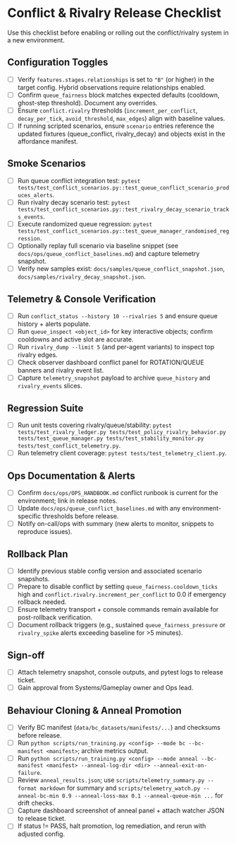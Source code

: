 # Conflict & Rivalry Release Checklist

Use this checklist before enabling or rolling out the conflict/rivalry system in a new environment.

## Configuration Toggles
- [ ] Verify `features.stages.relationships` is set to `"B"` (or higher) in the target config. Hybrid observations require relationships enabled.
- [ ] Confirm `queue_fairness` block matches expected defaults (cooldown, ghost-step threshold). Document any overrides.
- [ ] Ensure `conflict.rivalry` thresholds (`increment_per_conflict`, `decay_per_tick`, `avoid_threshold`, `max_edges`) align with baseline values.
- [ ] If running scripted scenarios, ensure `scenario` entries reference the updated fixtures (queue_conflict, rivalry_decay) and objects exist in the affordance manifest.

## Smoke Scenarios
- [ ] Run queue conflict integration test: `pytest tests/test_conflict_scenarios.py::test_queue_conflict_scenario_produces_alerts`.
- [ ] Run rivalry decay scenario test: `pytest tests/test_conflict_scenarios.py::test_rivalry_decay_scenario_tracks_events`.
- [ ] Execute randomized queue regression: `pytest tests/test_conflict_scenarios.py::test_queue_manager_randomised_regression`.
- [ ] Optionally replay full scenario via baseline snippet (see `docs/ops/queue_conflict_baselines.md`) and capture telemetry snapshot.
- [ ] Verify new samples exist: `docs/samples/queue_conflict_snapshot.json`, `docs/samples/rivalry_decay_snapshot.json`.

## Telemetry & Console Verification
- [ ] Run `conflict_status --history 10 --rivalries 5` and ensure queue history + alerts populate.
- [ ] Run `queue_inspect <object_id>` for key interactive objects; confirm cooldowns and active slot are accurate.
- [ ] Run `rivalry_dump --limit 5` (and per-agent variants) to inspect top rivalry edges.
- [ ] Check observer dashboard conflict panel for ROTATION/QUEUE banners and rivalry event list.
- [ ] Capture `telemetry_snapshot` payload to archive `queue_history` and `rivalry_events` slices.

## Regression Suite
- [ ] Run unit tests covering rivalry/queue/stability: `pytest tests/test_rivalry_ledger.py tests/test_policy_rivalry_behavior.py tests/test_queue_manager.py tests/test_stability_monitor.py tests/test_conflict_telemetry.py`.
- [ ] Run telemetry client coverage: `pytest tests/test_telemetry_client.py`.

## Ops Documentation & Alerts
- [ ] Confirm `docs/ops/OPS_HANDBOOK.md` conflict runbook is current for the environment; link in release notes.
- [ ] Update `docs/ops/queue_conflict_baselines.md` with any environment-specific thresholds before release.
- [ ] Notify on-call/ops with summary (new alerts to monitor, snippets to reproduce issues).

## Rollback Plan
- [ ] Identify previous stable config version and associated scenario snapshots.
- [ ] Prepare to disable conflict by setting `queue_fairness.cooldown_ticks` high and `conflict.rivalry.increment_per_conflict` to 0.0 if emergency rollback needed.
- [ ] Ensure telemetry transport + console commands remain available for post-rollback verification.
- [ ] Document rollback triggers (e.g., sustained `queue_fairness_pressure` or `rivalry_spike` alerts exceeding baseline for >5 minutes).

## Sign-off
- [ ] Attach telemetry snapshot, console outputs, and pytest logs to release ticket.
- [ ] Gain approval from Systems/Gameplay owner and Ops lead.

## Behaviour Cloning & Anneal Promotion
- [ ] Verify BC manifest (`data/bc_datasets/manifests/...`) and checksums before release.
- [ ] Run `python scripts/run_training.py <config> --mode bc --bc-manifest <manifest>`; archive metrics output.
- [ ] Run `python scripts/run_training.py <config> --mode anneal --bc-manifest <manifest> --anneal-log-dir <dir> --anneal-exit-on-failure`.
- [ ] Review `anneal_results.json`; use `scripts/telemetry_summary.py --format markdown` for summary and `scripts/telemetry_watch.py --anneal-bc-min 0.9 --anneal-loss-max 0.1 --anneal-queue-min ...` for drift checks.
- [ ] Capture dashboard screenshot of anneal panel + attach watcher JSON to release ticket.
- [ ] If status != PASS, halt promotion, log remediation, and rerun with adjusted config.
